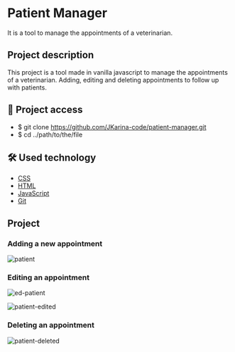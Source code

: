 # Patient Manager

It is a tool to manage the appointments of a veterinarian.

## Project description

This project is a tool made in vanilla javascript to manage the appointments of a veterinarian. Adding, editing and deleting appointments to follow up with patients.

## 📁 Project access

- $ git clone https://github.com/JKarina-code/patient-manager.git
- $ cd ../path/to/the/file

## 🛠️ Used technology

- [CSS](https://www.w3schools.com/Css/)
- [HTML](https://www.w3schools.com/html/)
- [JavaScript](https://www.w3schools.com/js)
- [Git](https://git-scm.com/docs)

## Project
### Adding a new appointment
![patient](https://user-images.githubusercontent.com/29663094/234426619-eba221a4-04d3-4d2b-b902-5ab681142a98.png)

### Editing an appointment

![ed-patient](https://user-images.githubusercontent.com/29663094/234428463-bc23cfcb-c5fb-4b77-82b4-e56e6f8fa9fc.png)

![patient-edited](https://user-images.githubusercontent.com/29663094/234717061-409bf90b-0bf3-42cd-bcf1-141635b739c3.png)

### Deleting an appointment
![patient-deleted](https://user-images.githubusercontent.com/29663094/234717111-673a9770-493d-4fcf-834d-00349c05e27a.png)